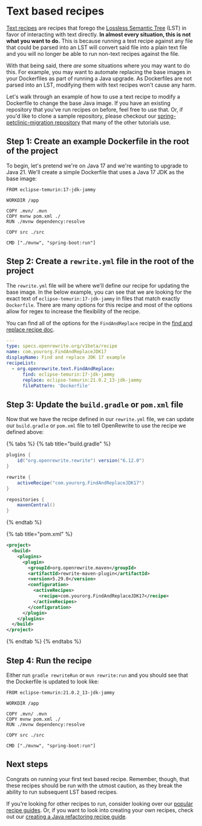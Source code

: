 # Text based recipes

[Text recipes](https://docs.openrewrite.org/recipes/text) are recipes that forego the [Lossless Semantic Tree](/concepts-and-explanations/lossless-semantic-trees.md) (LST) in favor of interacting with text directly. **In almost every situation, this is not what you want to do.** This is because running a text recipe against any file that could be parsed into an LST will convert said file into a plain text file and you will no longer be able to run non-text recipes against the file.

With that being said, there _are_ some situations where you may want to do this. For example, you may want to automate replacing the base images in your Dockerfiles as part of running a Java upgrade. As Dockerfiles are not parsed into an LST, modifying them with text recipes won't cause any harm.

Let's walk through an example of how to use a text recipe to modify a Dockerfile to change the base Java image. If you have an existing repository that you've run recipes on before, feel free to use that. Or, if you'd like to clone a sample repository, please checkout our [spring-petclinic-migration repository](https://github.com/openrewrite/spring-petclinic-migration) that many of the other tutorials use.

## Step 1: Create an example Dockerfile in the root of the project

To begin, let's pretend we're on Java 17 and we're wanting to upgrade to Java 21. We'll create a simple Dockerfile that uses a Java 17 JDK as the base image:

```docker
FROM eclipse-temurin:17-jdk-jammy

WORKDIR /app

COPY .mvn/ .mvn
COPY mvnw pom.xml ./
RUN ./mvnw dependency:resolve

COPY src ./src

CMD ["./mvnw", "spring-boot:run"]
```

## Step 2: Create a `rewrite.yml` file in the root of the project

The `rewrite.yml` file will be where we'll define our recipe for updating the base image. In the below example, you can see that we are looking for the exact text of `eclipse-temurin:17-jdk-jammy` in files that match exactly `Dockerfile`. There are many options for this recipe and most of the options allow for regex to increase the flexibility of the recipe.

You can find all of the options for the `FindAndReplace` recipe in the [find and replace recipe doc](https://docs.openrewrite.org/recipes/text/findandreplace).

```yaml
---
type: specs.openrewrite.org/v1beta/recipe
name: com.yourorg.FindAndReplaceJDK17
displayName: Find and replace JDK 17 example
recipeList:
  - org.openrewrite.text.FindAndReplace:
      find: eclipse-temurin:17-jdk-jammy
      replace: eclipse-temurin:21.0.2_13-jdk-jammy
      filePattern: 'Dockerfile'
```

## Step 3: Update the `build.gradle` or `pom.xml` file

Now that we have the recipe defined in our `rewrite.yml` file, we can update our `build.gradle` or `pom.xml` file to tell OpenRewrite to use the recipe we defined above:

{% tabs %}
{% tab title="build.gradle" %}
```groovy
plugins {
    id("org.openrewrite.rewrite") version("6.12.0")
}

rewrite {
    activeRecipe("com.yourorg.FindAndReplaceJDK17")
}

repositories {
    mavenCentral()
}
```
{% endtab %}

{% tab title="pom.xml" %}
```xml
<project>
  <build>
    <plugins>
      <plugin>
        <groupId>org.openrewrite.maven</groupId>
        <artifactId>rewrite-maven-plugin</artifactId>
        <version>5.29.0</version>
        <configuration>
          <activeRecipes>
            <recipe>com.yourorg.FindAndReplaceJDK17</recipe>
          </activeRecipes>
        </configuration>
      </plugin>
    </plugins>
  </build>
</project>
```
{% endtab %}
{% endtabs %}

## Step 4: Run the recipe

Either run `gradle rewriteRun` or `mvn rewrite:run` and you should see that the Dockerfile is updated to look like:

```docker
FROM eclipse-temurin:21.0.2_13-jdk-jammy

WORKDIR /app

COPY .mvn/ .mvn
COPY mvnw pom.xml ./
RUN ./mvnw dependency:resolve

COPY src ./src

CMD ["./mvnw", "spring-boot:run"]
```

## Next steps

Congrats on running your first text based recipe. Remember, though, that these recipes should be run with the utmost caution, as they break the ability to run subsequent LST based recipes.

If you're looking for other recipes to run, consider looking over our [popular recipe guides](./popular-recipe-guides/README.md). Or, if you want to look into creating your own recipes, check out our [creating a Java refactoring recipe guide](/authoring-recipes/writing-a-java-refactoring-recipe.md).